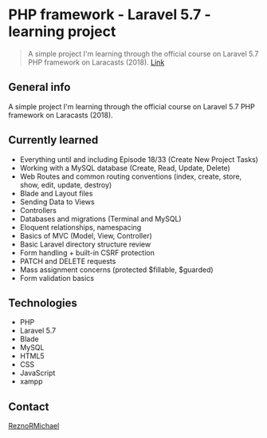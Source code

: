 # PHP framework - Laravel 5.7 - learning project

> A simple project I'm learning through the official course on Laravel 5.7 PHP framework on Laracasts (2018). [Link](https://laracasts.com/series/laravel-from-scratch-2018)

## General info

A simple project I'm learning through the official course on Laravel 5.7 PHP framework on Laracasts (2018).

## Currently learned

* Everything until and including Episode 18/33 (Create New Project Tasks)
* Working with a MySQL database (Create, Read, Update, Delete)
* Web Routes and common routing conventions (index, create, store, show, edit, update, destroy)
* Blade and Layout files
* Sending Data to Views
* Controllers
* Databases and migrations (Terminal and MySQL)
* Eloquent relationships, namespacing
* Basics of MVC (Model, View, Controller)
* Basic Laravel directory structure review
* Form handling + built-in CSRF protection
* PATCH and DELETE requests
* Mass assignment concerns (protected $fillable, $guarded)
* Form validation basics

## Technologies

* PHP
* Laravel 5.7
* Blade
* MySQL
* HTML5
* CSS
* JavaScript
* xampp

## Contact

[ReznoRMichael](https://github.com/ReznoRMichael)
